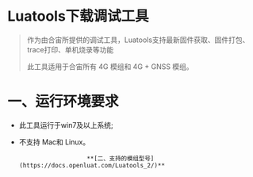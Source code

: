 # Luatools下载调试工具

>作为由合宙所提供的调试工具，Luatools支持最新固件获取、固件打包、trace打印、单机烧录等功能
>
>此工具适用于合宙所有 4G 模组和 4G + GNSS 模组。


# 一、运行环境要求

- 此工具运行于win7及以上系统;

- 不支持 Mac和 Linux。


                         **[二、支持的模组型号](https://docs.openluat.com/Luatools_2/)**